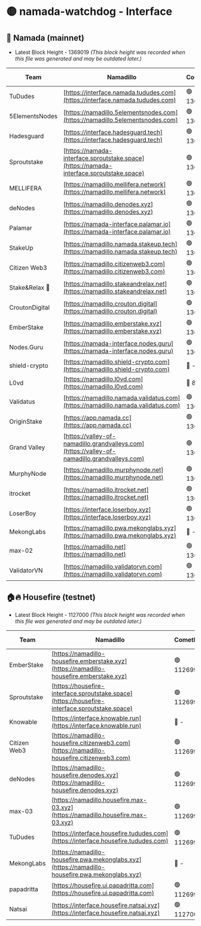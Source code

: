 # 🟡 namada-watchdog - Interface

## 🚀 Namada (mainnet)
- Latest Block Height - 1369019 *(This block height was recorded when this file was generated and may be outdated later.)*

| Team | Namadillo | CometBFT | Indexer | MASP Indexer |
|-|-|-|-|-|
| TuDudes | [https://interface.namada.tududes.com](https://interface.namada.tududes.com) | 🟢 1368985 | 🟢 1368985 | 🟢 1368984 |
| 5ElementsNodes | [https://namadillo.5elementsnodes.com](https://namadillo.5elementsnodes.com) | 🟢 1368985 | 🟢 1368985 | 🟢 1368985 |
| Hadesguard | [https://interface.hadesguard.tech](https://interface.hadesguard.tech) | 🟢 1368985 | 🟢 1368985 | 🟢 1368985 |
| Sproutstake | [https://namada-interface.sproutstake.space](https://namada-interface.sproutstake.space) | 🟢 1368986 | 🟢 1368986 | 🟢 1368986 |
| MELLIFERA | [https://namadillo.mellifera.network](https://namadillo.mellifera.network) | 🟢 1368987 | 🟢 1368987 | 🟢 1368987 |
| deNodes | [https://namadillo.denodes.xyz](https://namadillo.denodes.xyz) | 🟢 1368988 | 🟢 1368988 | 🟢 1368987 |
| Palamar | [https://namada-interface.palamar.io](https://namada-interface.palamar.io) | 🟢 1368988 | 🟢 1368988 | 🟢 1368988 |
| StakeUp | [https://namadillo.namada.stakeup.tech](https://namadillo.namada.stakeup.tech) | 🟢 1368989 | 🟢 1368989 | 🟢 1368989 |
| Citizen Web3 | [https://namadillo.citizenweb3.com](https://namadillo.citizenweb3.com) | 🟢 1368990 | 🟢 1368990 | 🟢 1368989 |
| Stake&Relax 🦥 | [https://namadillo.stakeandrelax.net](https://namadillo.stakeandrelax.net) | 🟢 1368991 | 🟢 1368991 | 🟢 1368990 |
| CroutonDigital | [https://namadillo.crouton.digital](https://namadillo.crouton.digital) | 🟢 1368991 | 🔴 1338918 | 🟢 1368991 |
| EmberStake | [https://namadillo.emberstake.xyz](https://namadillo.emberstake.xyz) | 🟢 1368992 | 🟢 1368992 | 🟢 1368992 |
| Nodes.Guru | [https://namada-interface.nodes.guru](https://namada-interface.nodes.guru) | 🟢 1368992 | 🟢 1368992 | 🟢 1368992 |
| shield-crypto | [https://namadillo.shield-crypto.com](https://namadillo.shield-crypto.com) | 🔴 - | 🔴 - | 🔴 - |
| L0vd | [https://namadillo.l0vd.com](https://namadillo.l0vd.com) | 🔴 894059 | 🔴 1269187 | 🔴 894059 |
| Validatus | [https://namadillo.namada.validatus.com](https://namadillo.namada.validatus.com) | 🟢 1369009 | 🔴 1338199 | 🟢 1369009 |
| OriginStake | [https://app.namada.cc](https://app.namada.cc) | 🟢 1369009 | 🟢 1369009 | 🟢 1369009 |
| Grand Valley | [https://valley-of-namadillo.grandvalleys.com](https://valley-of-namadillo.grandvalleys.com) | 🟢 1369010 | 🟢 1369010 | 🟢 1369010 |
| MurphyNode | [https://namadillo.murphynode.net](https://namadillo.murphynode.net) | 🟢 1369010 | 🟢 1369010 | 🔴 - |
| itrocket | [https://namadillo.itrocket.net](https://namadillo.itrocket.net) | 🟢 1369011 | 🔴 1339267 | 🟢 1369011 |
| LoserBoy | [https://interface.loserboy.xyz](https://interface.loserboy.xyz) | 🟢 1369011 | 🟢 1369011 | 🔴 - |
| MekongLabs | [https://namadillo.pwa.mekonglabs.xyz](https://namadillo.pwa.mekonglabs.xyz) | 🔴 - | 🔴 - | 🔴 - |
| max-02 | [https://namadillo.net](https://namadillo.net) | 🟢 1369018 | 🟢 1369018 | 🟢 1369018 |
| ValidatorVN | [https://namadillo.validatorvn.com](https://namadillo.validatorvn.com) | 🟢 1369019 | 🟢 1369019 | 🟢 1369018 |

## 🏠🔥 Housefire (testnet)
- Latest Block Height - 1127000 *(This block height was recorded when this file was generated and may be outdated later.)*

| Team | Namadillo | CometBFT | Indexer | MASP Indexer |
|-|-|-|-|-|
| EmberStake | [https://namadillo-housefire.emberstake.xyz](https://namadillo-housefire.emberstake.xyz) | 🟢 1126991 | 🟢 1126991 | 🔴 1083022 |
| Sproutstake | [https://housefire-interface.sproutstake.space](https://housefire-interface.sproutstake.space) | 🟢 1126991 | 🟢 1126991 | 🟢 1126991 |
| Knowable | [https://interface.knowable.run](https://interface.knowable.run) | 🔴 - | 🔴 - | 🔴 - |
| Citizen Web3 | [https://namadillo-housefire.citizenweb3.com](https://namadillo-housefire.citizenweb3.com) | 🟢 1126992 | 🟢 1126992 | 🔴 - |
| deNodes | [https://namadillo-housefire.denodes.xyz](https://namadillo-housefire.denodes.xyz) | 🟢 1126994 | 🟢 1126994 | 🟢 1126993 |
| max-03 | [https://namadillo.housefire.max-03.xyz](https://namadillo.housefire.max-03.xyz) | 🟢 1126994 | 🟢 1126994 | 🟢 1126994 |
| TuDudes | [https://interface.housefire.tududes.com](https://interface.housefire.tududes.com) | 🟢 1126994 | 🟢 1126994 | 🟢 1126994 |
| MekongLabs | [https://namadillo-housefire.pwa.mekonglabs.xyz](https://namadillo-housefire.pwa.mekonglabs.xyz) | 🔴 - | 🔴 - | 🔴 - |
| papadritta | [https://housefire.ui.papadritta.com](https://housefire.ui.papadritta.com) | 🟢 1126999 | 🔴 972185 | 🔴 - |
| Natsai | [https://interface.housefire.natsai.xyz](https://interface.housefire.natsai.xyz) | 🟢 1127000 | 🟢 1127000 | 🟢 1127000 |

